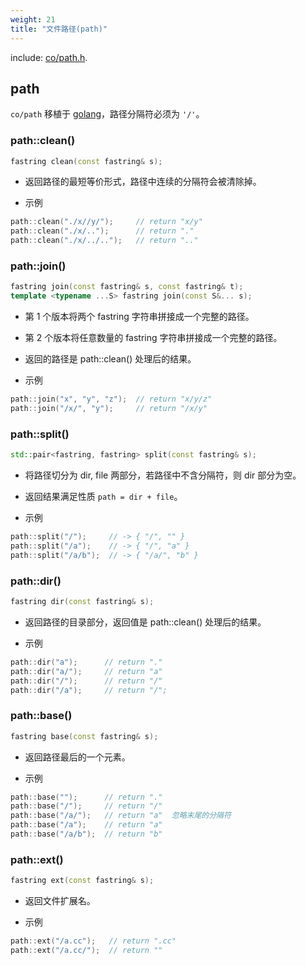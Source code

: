 ```yaml
---
weight: 21
title: "文件路径(path)"
---
```



include: [co/path.h](https://github.com/idealvin/co/blob/master/include/co/path.h).


## path


`co/path` 移植于 [golang](https://github.com/golang/go/blob/master/src/path/path.go)，路径分隔符必须为 `'/'`。




### path::clean()
```cpp
fastring clean(const fastring& s);
```

- 返回路径的最短等价形式，路径中连续的分隔符会被清除掉。



- 示例
```cpp
path::clean("./x//y/");     // return "x/y"
path::clean("./x/..");      // return "."
path::clean("./x/../..");   // return ".."
```




### path::join()
```cpp
fastring join(const fastring& s, const fastring& t);
template <typename ...S> fastring join(const S&... s);
```

- 第 1 个版本将两个 fastring 字符串拼接成一个完整的路径。
- 第 2 个版本将任意数量的 fastring 字符串拼接成一个完整的路径。
- 返回的路径是 path::clean() 处理后的结果。



- 示例
```cpp
path::join("x", "y", "z");  // return "x/y/z"
path::join("/x/", "y");     // return "/x/y"
```




### path::split()
```cpp
std::pair<fastring, fastring> split(const fastring& s);
```

- 将路径切分为 dir, file 两部分，若路径中不含分隔符，则 dir 部分为空。
- 返回结果满足性质 `path = dir + file`。



- 示例
```cpp
path::split("/");     // -> { "/", "" }
path::split("/a");    // -> { "/", "a" }
path::split("/a/b");  // -> { "/a/", "b" }
```




### path::dir()
```cpp
fastring dir(const fastring& s);
```

- 返回路径的目录部分，返回值是 path::clean() 处理后的结果。



- 示例
```cpp
path::dir("a");      // return "."
path::dir("a/");     // return "a"
path::dir("/");      // return "/"
path::dir("/a");     // return "/";
```




### path::base()
```cpp
fastring base(const fastring& s);
```

- 返回路径最后的一个元素。



- 示例
```cpp
path::base("");      // return "."
path::base("/");     // return "/"
path::base("/a/");   // return "a"  忽略末尾的分隔符
path::base("/a");    // return "a"
path::base("/a/b");  // return "b"
```




### path::ext()
```cpp
fastring ext(const fastring& s);
```

- 返回文件扩展名。



- 示例
```cpp
path::ext("/a.cc");   // return ".cc"
path::ext("/a.cc/");  // return ""
```
